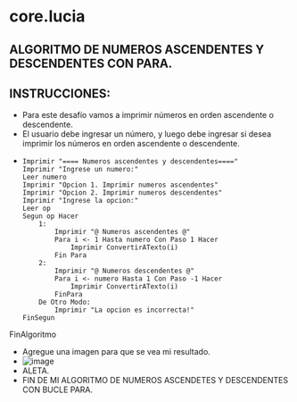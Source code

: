 # core.lucia
## ALGORITMO DE NUMEROS ASCENDENTES Y DESCENDENTES CON PARA.
## INSTRUCCIONES:
*  Para este desafío vamos a imprimir números en orden ascendente o descendente.
*   El usuario debe ingresar un número, y luego debe ingresar si desea imprimir los números en orden ascendente o descendente.
*   ``` psc Algoritmo numerosAscendentesODescendentesConPara
	Imprimir "==== Numeros ascendentes y descendentes===="
	Imprimir "Ingrese un numero:"
	Leer numero
	Imprimir "Opcion 1. Imprimir numeros ascendentes"
	Imprimir "Opcion 2. Imprimir numeros descendentes"
	Imprimir "Ingrese la opcion:"
	Leer op
	Segun op Hacer
		1:
			Imprimir "@ Numeros ascendentes @"
			Para i <- 1 Hasta numero Con Paso 1 Hacer
				Imprimir ConvertirATexto(i)
			Fin Para
		2:
			Imprimir "@ Numeros descendentes @"
			Para i <- numero Hasta 1 Con Paso -1 Hacer
				Imprimir ConvertirATexto(i)
			FinPara
	    De Otro Modo:
			Imprimir "La opcion es incorrecta!"
	FinSegun
FinAlgoritmo
* Agregue una imagen para que se vea mi resultado.
* ![image](https://github.com/luciaflortop/core.lucia/assets/132409270/69cf1540-17d5-45c9-bfea-89986df18096)
*  ALETA.
*  FIN DE MI ALGORITMO DE NUMEROS ASCENDETES Y DESCENDENTES CON BUCLE PARA.
